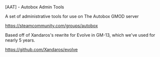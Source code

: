 [AAT] - Autobox Admin Tools

A set of administrative tools for use on The Autobox GMOD server

https://steamcommunity.com/groups/autobox

Based off of Xandaros's rewrite for Evolve in GM-13, which we've used for nearly 5 years.

https://github.com/Xandaros/evolve
